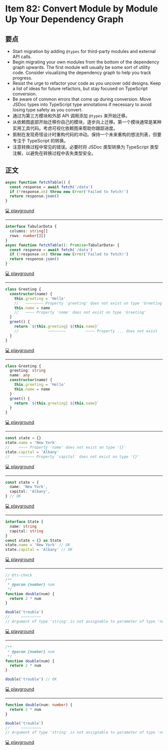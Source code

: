 # Item 82: Convert Module by Module Up Your Dependency Graph

## 要点

- Start migration by adding `@types` for third-party modules and external API calls.
- Begin migrating your own modules from the bottom of the dependency graph upwards. The first module will usually be some sort of utility code. Consider visualizing the dependency graph to help you track progress.
- Resist the urge to refactor your code as you uncover odd designs. Keep a list of ideas for future refactors, but stay focused on TypeScript conversion.
- Be aware of common errors that come up during conversion. Move JSDoc types into TypeScript type annotations if necessary to avoid losing type safety as you convert.
- 通过为第三方模块和外部 API 调用添加 `@types` 来开始迁移。
- 从依赖图底部开始迁移你自己的模块，逐步向上迁移。第一个模块通常是某种实用工具代码。考虑可视化依赖图来帮助你跟踪进度。
- 抵制在发现奇怪设计时重构代码的冲动。保持一个未来重构的想法列表，但要专注于 TypeScript 的转换。
- 注意转换过程中常见的错误。必要时将 JSDoc 类型转换为 TypeScript 类型注解，以避免在转换过程中丢失类型安全。

## 正文

```ts
async function fetchTable() {
  const response = await fetch('/data')
  if (!response.ok) throw new Error('Failed to fetch!')
  return response.json()
}
```

[💻 playground](https://www.typescriptlang.org/play/?ts=5.4.5#code/IYZwngdgxgBAZgV2gFwJYHsLwKbKgCwBVgAjAG2wAoBKGAbwCgYYpMRkYAnbEABzewwAvDGAB3YKg5xcBSgHIA9ABNgyYPOoBuJjFRwYlAITc+AgHToA1rWT5O6MTAjYnAUU4POCgGKSKyjDI6Dh4+EaaOszcyAicWKb8ECDY5gBWIJg0OgC+DEA)

---

```ts
interface TabularData {
  columns: string[]
  rows: number[][]
}
async function fetchTable(): Promise<TabularData> {
  const response = await fetch('/data')
  if (!response.ok) throw new Error('Failed to fetch!')
  return response.json()
}
```

[💻 playground](https://www.typescriptlang.org/play/?ts=5.4.5#code/JYOwLgpgTgZghgYwgAgCpwEYFcA2coAicYcyA3gFDLIID2OWAtiAM4BcyLYUoA5gNoBdANxVkUWgHd2yEEwzQhQ0QF8KcFgE8QCZDCw6wwWiD0QwCABboMOCAAoAlBwAKExsBYQAPDdz4iEgA+cjE6VjBxCBYABxMvZABeZDhJOGBImHMrewByAHoAE2I4XMdRamAYZHsAQihouNYIADpaAGtHZDBLCUlZCH6AUSgJKDyAMXS7Qu7aMwtLWrKKqLAsKFMG2PjWgCsWEydVCiA)

---

```ts
class Greeting {
  constructor(name) {
    this.greeting = 'Hello'
    //   ~~~~~~~~ Property 'greeting' does not exist on type 'Greeting'
    this.name = name
    //   ~~~~ Property 'name' does not exist on type 'Greeting'
  }
  greet() {
    return `${this.greeting} ${this.name}`
    //             ~~~~~~~~         ~~~~ Property ... does not exist
  }
}
```

[💻 playground](https://www.typescriptlang.org/play/?ts=5.4.5&noImplicitAny=false&strictNullChecks=false#code/MYGwhgzhAEDiBOBTRAXAlgOwObQN4ChppgB7DCFeAV2BRPgAoMwBbRASj0KOhQAs0EAHRYkqTDgC80AOQAJRCBAkZAbm5EA9Jp4A-fQf3QACvBIAHRPBQBPWaOTpsM6ABMSiGBhIpoiAB6CvmS8NpayCI4SMhq8AsLMbNDSiYjqPNDaegYmZpbWdjKpLu6e0N6+AUHQIbbhMpHiztwAvtwOqAycBBlIKFTwGNAABgAkuPyCImJOWC3Q45MJrIgtw+k8WRnb2YZGO0SGuRZWttBCF24eXj5+gRSt+G1AA)

---

```ts
class Greeting {
  greeting: string
  name: any
  constructor(name) {
    this.greeting = 'Hello'
    this.name = name
  }
  greet() {
    return `${this.greeting} ${this.name}`
  }
}
```

[💻 playground](https://www.typescriptlang.org/play/?ts=5.4.5&noImplicitAny=false&strictNullChecks=false#code/MYGwhgzhAEDiBOBTRAXAlgOwObQN4ChposlVMsAuaCFecgbkOgzAFtEqwMBPRo4APYYa8AK7AUA+AAoW7AJR4mRFAAs0EAHQlk6bNAC80AOQAJRCBADjfItDUbNcxIeZtEtgL5MdqaYoI7aCQUUXgMaAADABJcBy1fPSxPaFj4p3dPSK98byA)

---

```ts
const state = {}
state.name = 'New York'
//    ~~~~ Property 'name' does not exist on type '{}'
state.capital = 'Albany'
//    ~~~~~~~ Property 'capital' does not exist on type '{}'
```

[💻 playground](https://www.typescriptlang.org/play/?ts=5.4.5&noImplicitAny=false&strictNullChecks=false#code/MYewdgzgLgBNCGUCmMC8MDeBfA3AKAWQDox4BbFdAcgDkkB3GATRACcBrK-Aem5n5gA-YYJgAFViAAOSVlACeMKqQpUYAExBIIMMCFhIAHgEtoMcDAUyl2KgSiIkRYPCnGHAGzRKAgh4BG8GDyXHi8AkIiIuKSMnKKVC5unmqa2rr6MEamsBZWKFS2eEA)

---

```ts
const state = {
  name: 'New York',
  capital: 'Albany',
} // OK
```

[💻 playground](https://www.typescriptlang.org/play/?ts=5.4.5&noImplicitAny=false&strictNullChecks=false#code/MYewdgzgLgBNCGUCmMC8MDeAoGMzwFskAuGAcgDkkB3GATRACcBrMgGhxmHgAcBLKPAA2pMgEEhAI3hgAnuywBfANy4A9GpgB5ANJYgA)

---

```ts
interface State {
  name: string
  capital: string
}
const state = {} as State
state.name = 'New York' // OK
state.capital = 'Albany' // OK
```

[💻 playground](https://www.typescriptlang.org/play/?ts=5.4.5&noImplicitAny=false&strictNullChecks=false#code/JYOwLgpgTgZghgYwgAgMpjpZBvAUM5EOAWwgC5kBnMKUAcwG59kE4AHYDAGwutpEa4AvrgQB7ENSoYsAXhxDkcSmhkQm1TBAB0RUsnkByAHIQA7sgCaYqAGtDDAgHonyAPIBpXJsjbWHbgNkQwBBLgAjOBAATwdnV09cIA)

---

```js
// @ts-check
/**
 * @param {number} num
 */
function double(num) {
  return 2 * num
}

double('trouble')
//     ~~~~~~~~~
// Argument of type 'string' is not assignable to parameter of type 'number'
```

[💻 playground](https://www.typescriptlang.org/play/?ts=5.4.5&noImplicitAny=false&strictNullChecks=false&allowJs=true&noEmit=true#code/PTAEAEBcGcFoGMAWBTeBrAUMAVNjpsIAHAQwCcSBbUAbwDsBXSgI2TIF9RHL9tgMAZgzrxIASwD2dUABMJDZgBtkACm4BKWvlBlkkBmWkAmAlyYBuDOwwY5C5SoDkkMvKXJH6yyFC-fAP0CgoKwwAEEyAHMmZDpIUAkBUEgATyJkUEdoFzE6SMdQMWguCXiSaGgxSLoSd2SJUFIKSj02BKTU9MzuVjJHDCA)

---

```ts
/**
 * @param {number} num
 */
function double(num) {
  return 2 * num
}

double('trouble') // OK
```

[💻 playground](https://www.typescriptlang.org/play/?ts=5.4.5&noImplicitAny=false&strictNullChecks=false&allowJs=true&noEmit=true#code/PQKhCgAIUgBAHAhgJ0QW0gbwHYFc0BGApsgL6R5pQjDgBmu2AxgC4CWA9tpACYe4EANkQAUlAJRYokZERa5k3AEzQK+ANzhS4cHwHCRAchbJ+QoofHrIkYMEgB5ANLggA)

---

```ts
function double(num: number) {
  return 2 * num
}

double('trouble')
//     ~~~~~~~~~
// Argument of type 'string' is not assignable to parameter of type 'number'
```

[💻 playground](https://www.typescriptlang.org/play/?ts=5.4.5&noImplicitAny=false&strictNullChecks=false&allowJs=true&noEmit=true#code/GYVwdgxgLglg9mABAEziARgGwKYAowgC2AXIgYetgE4CUiA3gFCKJXZQhVIBMiAVGSIBuRgF9GjVBhy4A5FCpos2WTREB6dS20A-Pfv2NNiAIJUA5kWxgoiOMERQAngAdsiWQGcFMMOdmIMJ5kcLYAhp6eMOZgYcqOcIguYVRhhOzUdg7Obh7klFSyjEA)
